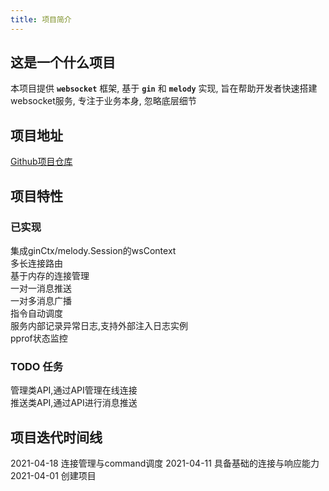 ```yaml
---
title: 项目简介
---
```


## 这是一个什么项目

本项目提供 **`websocket`** 框架, 基于 **`gin`** 和 **`melody`** 实现, 旨在帮助开发者快速搭建 websocket服务, 专注于业务本身, 忽略底层细节

## 项目地址

[Github项目仓库](https://github.com/go-developer/websocket)

## 项目特性

### 已实现

<a-checkbox checked>集成ginCtx/melody.Session的wsContext</a-checkbox>
<br/>
<a-checkbox checked>多长连接路由</a-checkbox>
<br/>
<a-checkbox checked>基于内存的连接管理</a-checkbox>
<br/>
<a-checkbox checked>一对一消息推送</a-checkbox>
<br/>
<a-checkbox checked>一对多消息广播</a-checkbox>
<br/>
<a-checkbox checked>指令自动调度</a-checkbox>
<br/>
<a-checkbox checked>服务内部记录异常日志,支持外部注入日志实例</a-checkbox>
<br/>
<a-checkbox checked>pprof状态监控</a-checkbox>
<br/>

### TODO 任务

<a-checkbox>管理类API,通过API管理在线连接</a-checkbox>
<br/>
<a-checkbox>推送类API,通过API进行消息推送</a-checkbox>
<br/>


## 项目迭代时间线

<a-timeline>
  <a-timeline-item>2021-04-18 连接管理与command调度</a-timeline-item>
  <a-timeline-item>2021-04-11 具备基础的连接与响应能力</a-timeline-item>
  <a-timeline-item>2021-04-01 创建项目</a-timeline-item>
</a-timeline>
